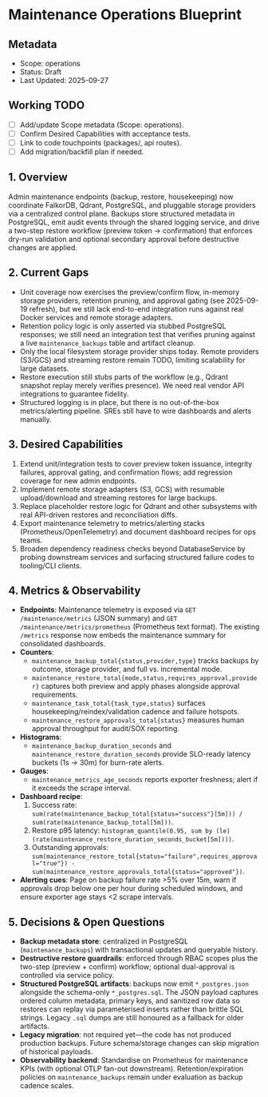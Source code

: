 # Maintenance Operations Blueprint

## Metadata

- Scope: operations
- Status: Draft
- Last Updated: 2025-09-27

## Working TODO

- [ ] Add/update Scope metadata (Scope: operations).
- [ ] Confirm Desired Capabilities with acceptance tests.
- [ ] Link to code touchpoints (packages/, api routes).
- [ ] Add migration/backfill plan if needed.

## 1. Overview
Admin maintenance endpoints (backup, restore, housekeeping) now coordinate FalkorDB, Qdrant, PostgreSQL, and pluggable storage providers via a centralized control plane. Backups store structured metadata in PostgreSQL, emit audit events through the shared logging service, and drive a two-step restore workflow (preview token → confirmation) that enforces dry-run validation and optional secondary approval before destructive changes are applied.

## 2. Current Gaps
- Unit coverage now exercises the preview/confirm flow, in-memory storage providers, retention pruning, and approval gating (see 2025-09-19 refresh), but we still lack end-to-end integration runs against real Docker services and remote storage adapters.
- Retention policy logic is only asserted via stubbed PostgreSQL responses; we still need an integration test that verifies pruning against a live `maintenance_backups` table and artifact cleanup.
- Only the local filesystem storage provider ships today. Remote providers (S3/GCS) and streaming restore remain TODO, limiting scalability for large datasets.
- Restore execution still stubs parts of the workflow (e.g., Qdrant snapshot replay merely verifies presence). We need real vendor API integrations to guarantee fidelity.
- Structured logging is in place, but there is no out-of-the-box metrics/alerting pipeline. SREs still have to wire dashboards and alerts manually.

## 3. Desired Capabilities
1. Extend unit/integration tests to cover preview token issuance, integrity failures, approval gating, and confirmation flows; add regression coverage for new admin endpoints.
2. Implement remote storage adapters (S3, GCS) with resumable upload/download and streaming restores for large backups.
3. Replace placeholder restore logic for Qdrant and other subsystems with real API-driven restores and reconciliation diffs.
4. Export maintenance telemetry to metrics/alerting stacks (Prometheus/OpenTelemetry) and document dashboard recipes for ops teams.
5. Broaden dependency readiness checks beyond DatabaseService by probing downstream services and surfacing structured failure codes to tooling/CLI clients.

## 4. Metrics & Observability
- **Endpoints**: Maintenance telemetry is exposed via `GET /maintenance/metrics` (JSON summary) and `GET /maintenance/metrics/prometheus` (Prometheus text format). The existing `/metrics` response now embeds the maintenance summary for consolidated dashboards.
- **Counters**:
  - `maintenance_backup_total{status,provider,type}` tracks backups by outcome, storage provider, and full vs. incremental mode.
  - `maintenance_restore_total{mode,status,requires_approval,provider}` captures both preview and apply phases alongside approval requirements.
  - `maintenance_task_total{task_type,status}` surfaces housekeeping/reindex/validation cadence and failure hotspots.
  - `maintenance_restore_approvals_total{status}` measures human approval throughput for audit/SOX reporting.
- **Histograms**:
  - `maintenance_backup_duration_seconds` and `maintenance_restore_duration_seconds` provide SLO-ready latency buckets (1s → 30m) for burn-rate alerts.
- **Gauges**:
  - `maintenance_metrics_age_seconds` reports exporter freshness; alert if it exceeds the scrape interval.
- **Dashboard recipe**:
  1. Success rate: `sum(rate(maintenance_backup_total{status="success"}[5m])) / sum(rate(maintenance_backup_total[5m]))`.
  2. Restore p95 latency: `histogram_quantile(0.95, sum by (le) (rate(maintenance_restore_duration_seconds_bucket[5m])))`.
  3. Outstanding approvals: `sum(maintenance_restore_total{status="failure",requires_approval="true"}) - sum(maintenance_restore_approvals_total{status="approved"})`.
- **Alerting cues**: Page on backup failure rate >5% over 15m, warn if approvals drop below one per hour during scheduled windows, and ensure exporter age stays <2 scrape intervals.

## 5. Decisions & Open Questions
- **Backup metadata store**: centralized in PostgreSQL (`maintenance_backups`) with transactional updates and queryable history.
- **Destructive restore guardrails**: enforced through RBAC scopes plus the two-step (preview + confirm) workflow; optional dual-approval is controlled via service policy.
- **Structured PostgreSQL artifacts**: backups now emit `*_postgres.json` alongside the schema-only `*_postgres.sql`. The JSON payload captures ordered column metadata, primary keys, and sanitized row data so restores can replay via parameterised inserts rather than brittle SQL strings. Legacy `.sql` dumps are still honoured as a fallback for older artifacts.
- **Legacy migration**: not required yet—the code has not produced production backups. Future schema/storage changes can skip migration of historical payloads.
- **Observability backend**: Standardise on Prometheus for maintenance KPIs (with optional OTLP fan-out downstream). Retention/expiration policies on `maintenance_backups` remain under evaluation as backup cadence scales.

